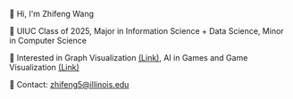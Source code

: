 :hibiscus: Hi, I'm Zhifeng Wang

:cherry_blossom: UIUC Class of 2025, Major in Information Science + Data Science, Minor in Computer Science

:white_flower: Interested in Graph Visualization [(Link)](https://www.zugzwang.fun/graph/page/0/), AI in Games and Game Visualization [(Link)](https://www.zugzwang.fun/demo/1111game/)

:hibiscus: Contact: zhifeng5@illinois.edu
